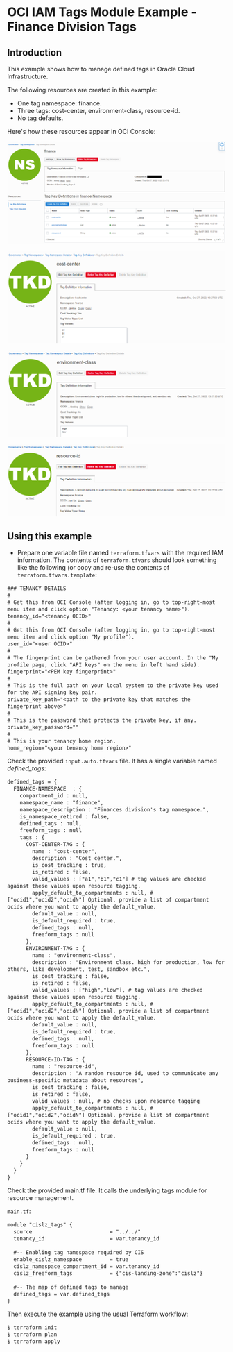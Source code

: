 # OCI IAM Tags Module Example - Finance Division Tags

## Introduction

This example shows how to manage defined tags in Oracle Cloud Infrastructure.

The following resources are created in this example:

- One tag namespace: finance.
- Three tags: cost-center, environment-class, resource-id.
- No tag defaults.

Here's how these resources appear in OCI Console:

![Finance namespace](images/finance-tag-namespace.PNG)

![Cost center tag](images/cost-center-tag.PNG)

![Environment class tag](images/environment-class-tag.PNG)

![Resource id tag](images/resource-id-tag.PNG)

## Using this example
* Prepare one variable file named `terraform.tfvars` with the required IAM information. The contents of `terraform.tfvars` should look something like the following (or copy and re-use the contents of `terraform.tfvars.template`:

```
### TENANCY DETAILS
#
# Get this from OCI Console (after logging in, go to top-right-most menu item and click option "Tenancy: <your tenancy name>").
tenancy_id="<tenancy OCID>"
#
# Get this from OCI Console (after logging in, go to top-right-most menu item and click option "My profile").
user_id="<user OCID>"
#
# The fingerprint can be gathered from your user account. In the "My profile page, click "API keys" on the menu in left hand side).
fingerprint="<PEM key fingerprint>"
#
# This is the full path on your local system to the private key used for the API signing key pair.
private_key_path="<path to the private key that matches the fingerprint above>"
#
# This is the password that protects the private key, if any.
private_key_password=""
#
# This is your tenancy home region.
home_region="<your tenancy home region>"
```

Check the provided `input.auto.tfvars` file. It has a single variable named *defined_tags*:

```
defined_tags = {  
  FINANCE-NAMESPACE  : { 
    compartment_id : null,
    namespace_name : "finance",  
    namespace_description : "Finances division's tag namespace.",    
    is_namespace_retired : false,  
    defined_tags : null,
    freeform_tags : null
    tags : {
      COST-CENTER-TAG : {
        name : "cost-center",
        description : "Cost center.",
        is_cost_tracking : true,
        is_retired : false,
        valid_values : ["a1","b1","c1"] # tag values are checked against these values upon resource tagging.
        apply_default_to_compartments : null, # ["ocid1","ocid2","ocidN"] Optional, provide a list of compartment ocids where you want to apply the default_value.
        default_value : null,
        is_default_required : true,
        defined_tags : null,
        freeform_tags : null                
      },
      ENVIRONMENT-TAG : {
        name : "environment-class",
        description : "Environment class. high for production, low for others, like development, test, sandbox etc.",
        is_cost_tracking : false,
        is_retired : false,
        valid_values : ["high","low"], # tag values are checked against these values upon resource tagging.
        apply_default_to_compartments : null, # ["ocid1","ocid2","ocidN"] Optional, provide a list of compartment ocids where you want to apply the default_value.
        default_value : null,
        is_default_required : true,
        defined_tags : null,
        freeform_tags : null 
      },
      RESOURCE-ID-TAG : {
        name : "resource-id",
        description : "A random resource id, used to communicate any business-specific metadata about resources",
        is_cost_tracking : false,
        is_retired : false,
        valid_values : null, # no checks upon resource tagging
        apply_default_to_compartments : null, # ["ocid1","ocid2","ocidN"] Optional, provide a list of compartment ocids where you want to apply the default_value.
        default_value : null,
        is_default_required : true,
        defined_tags : null,
        freeform_tags : null 
      }
    } 
  }
}  
```

Check the provided main.tf file. It calls the underlying tags module for resource management.

`main.tf`:

```
module "cislz_tags" {
  source                         = "../../"
  tenancy_id                     = var.tenancy_id

  #-- Enabling tag namespace required by CIS
  enable_cislz_namespace         = true
  cislz_namespace_compartment_id = var.tenancy_id
  cislz_freeform_tags            = {"cis-landing-zone":"cislz"}

  #-- The map of defined tags to manage 
  defined_tags = var.defined_tags
}

```


Then execute the example using the usual Terraform workflow:

```
$ terraform init
$ terraform plan
$ terraform apply
```